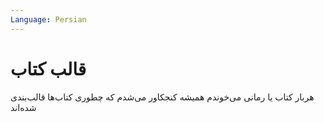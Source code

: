 ```yaml
---
Language: Persian
---
```


# قالب کتاب

هربار کتاب یا رمانی می‌خوندم
همیشه کنجکاور می‌شدم که چطوری کتاب‌ها قالب‌بندی شده‌اند

